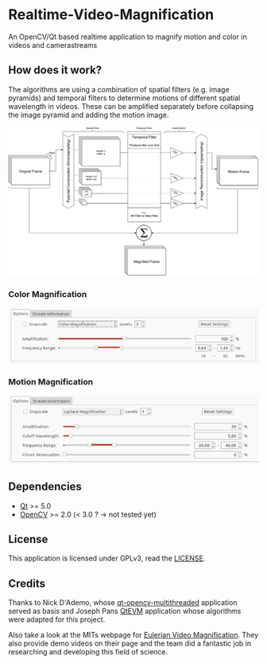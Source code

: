 # Realtime-Video-Magnification
An OpenCV/Qt based realtime application to magnify motion and color in videos and camerastreams

## How does it work?
The algorithms are using a combination of spatial filters (e.g. image pyramids) and temporal filters to determine
motions of different spatial wavelength in videos. These can be amplified separately before collapsing the image pyramid
and adding the motion image.


![Idea of the Video Magnification Algorithm](pictures/magnification.png)

### Color Magnification
![Panel for Color Magnification Options](pictures/cmag_options.png)


### Motion Magnification
![Panel for Motion Magnification Options](pictures/lmag_options.png)

## Dependencies
- [Qt](http://qt-project.org/) >= 5.0
- [OpenCV](http://opencv.org/) >= 2.0 (< 3.0 ? -> not tested yet)

## License
This application is licensed under GPLv3, read the [LICENSE](LICENSE).

## Credits
Thanks to Nick D'Ademo, whose [qt-opencv-multithreaded](https://code.google.com/p/qt-opencv-multithreaded/) application 
served as basis and Joseph Pans [QtEVM](https://github.com/wzpan/QtEVM) application whose algorithms were adapted
for this project.

Also take a look at the MITs webpage for [Eulerian Video Magnification](http://people.csail.mit.edu/mrub/vidmag/). 
They also provide demo videos on their page and the team did a fantastic job in researching and developing this field of science. 
